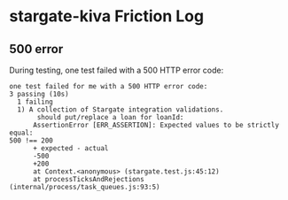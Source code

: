 # stargate-kiva Friction Log

## 500 error
During testing, one test failed with a 500 HTTP error code:
```
one test failed for me with a 500 HTTP error code:
3 passing (10s)
  1 failing
  1) A collection of Stargate integration validations.
       should put/replace a loan for loanId:
      AssertionError [ERR_ASSERTION]: Expected values to be strictly equal:
500 !== 200
      + expected - actual
      -500
      +200
      at Context.<anonymous> (stargate.test.js:45:12)
      at processTicksAndRejections (internal/process/task_queues.js:93:5)
```
